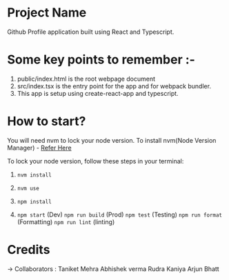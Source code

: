 # Project Name

Github Profile application built using React and Typescript.

# Some key points to remember :-

1. public/index.html is the root webpage document
2. src/index.tsx is the entry point for the app and for webpack bundler.
3. This app is setup using create-react-app and typescript.

# How to start?

You will need nvm to lock your node version.
To install nvm(Node Version Manager) - [Refer Here](https://github.com/nvm-sh/nvm)

To lock your node version, follow these steps in your terminal:

1.  `nvm install`
2.  `nvm use`
3.  `npm install`

4.  `npm start` (Dev)
    `npm run build` (Prod)
    `npm test` (Testing)
    `npm run format` (Formatting)
    `npm run lint` (linting)

# Credits

-> Collaborators :
Taniket Mehra
Abhishek verma
Rudra Kaniya
Arjun Bhatt
